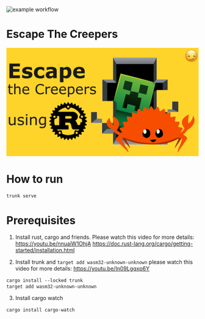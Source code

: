 ![example workflow](https://github.com/security-union/escape-the-creepers-with-rust/actions/workflows/quicstart.yml/badge.svg)

# Escape The Creepers
<p align="center">
  <img src="thumbnail/disegno2.png" width="800"/>
</p>


# How to run
```
trunk serve
```

# Prerequisites

1. Install rust, cargo and friends. Please watch this video for more details: https://youtu.be/nnuaiW1OhjA
https://doc.rust-lang.org/cargo/getting-started/installation.html

2. Install trunk and `target add wasm32-unknown-unknown` please watch this video for more details: https://youtu.be/In09Lgqxp6Y
```
cargo install --locked trunk
target add wasm32-unknown-unknown
```

3. Install cargo watch 
```
cargo install cargo-watch
```
